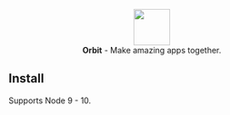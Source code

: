 <p align="center">
  <img margin="auto" width="64px" height="64px" src="../master/assets/appicon.png?raw=truepng" />
  <br />
  <b>Orbit</b> - Make amazing apps together.
</p>

## Install

Supports Node 9 - 10.
